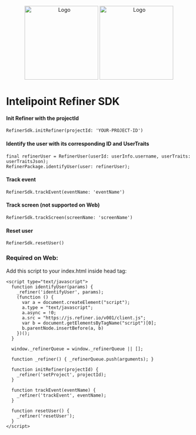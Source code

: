 <!-- PROJECT LOGO -->
<br />
<div align="center">
  <img src="https://i.imgur.com/AN5obLQ.png" alt="Logo" width="200" height="200">
  <img src="https://media.licdn.com/dms/image/C4D0BAQF0ZGttmUIvlA/company-logo_200_200/0/1624866438437?e=2147483647&v=beta&t=KQQR-shX9Xo1JACSP2ojRg9CM0UKYx0cF2lNbUrRxmQ" alt="Logo" width="200" height="200">
</div>

# Intelipoint Refiner SDK

#### Init Refiner with the projectId

```RefinerSdk.initRefiner(projectId: 'YOUR-PROJECT-ID')```

#### Identify the user with its corresponding ID and UserTraits

```
final refinerUser = RefinerUser(userId: userInfo.username, userTraits: userTraitsJson);
RefinerPackage.identifyUser(user: refinerUser);
```

#### Track event

```RefinerSdk.trackEvent(eventName: 'eventName')```

#### Track screen (not supported on Web)

```RefinerSdk.trackScreen(screenName: 'screenName')```

#### Reset user

```RefinerSdk.resetUser()```

### Required on Web:

Add this script to your index.html inside head tag:

  ```
  <script type="text/javascript">
    function identifyUser(params) {
      _refiner('identifyUser', params);
      (function () {
        var a = document.createElement("script");
        a.type = "text/javascript";
        a.async = !0;
        a.src = "https://js.refiner.io/v001/client.js";
        var b = document.getElementsByTagName("script")[0];
        b.parentNode.insertBefore(a, b)
      })();
    }

    window._refinerQueue = window._refinerQueue || [];

    function _refiner() { _refinerQueue.push(arguments); }

    function initRefiner(projectId) {
      _refiner('setProject', projectId);
    }

    function trackEvent(eventName) {
      _refiner('trackEvent', eventName);
    }
    
    function resetUser() {
      _refiner('resetUser');
    }
  </script>
  ```

